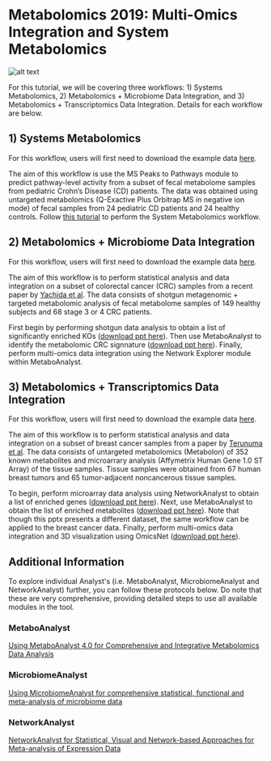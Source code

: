 # Metabolomics 2019: Multi-Omics Integration and System Metabolomics

![alt text](https://github.com/xia-lab/Metabolomics2019/blob/master/metabolomics2019.png)

For this tutorial, we will be covering three workflows: 1) Systems Metabolomics, 2) Metabolomics + Microbiome Data Integration, and 3) Metabolomics + Transcriptomics Data Integration. Details for each workflow are below.

## 1) Systems Metabolomics

For this workflow, users will first need to download the example data [here](https://github.com/xia-lab/Metabolomics2019/blob/master/ibd_data_june23.zip).

The aim of this workflow is use the MS Peaks to Pathways module to predict pathway-level activity from a subset of fecal metabolome samples from pediatric Crohn’s Disease (CD) patients. The data was obtained using untargeted metabolomics (Q-Exactive Plus Orbitrap MS in negative ion mode) of fecal samples from 24 pediatric CD patients and 24 healthy controls. Follow [this tutorial]() to perform the System Metabolomics workflow.

## 2) Metabolomics + Microbiome Data Integration

For this workflow, users will first need to download the example data [here](https://github.com/xia-lab/Metabolomics2019/blob/master/crc_data_june23.zip).

The aim of this workflow is to perform statistical analysis and data integration on a subset of colorectal cancer (CRC) samples from a recent paper by [Yachida et al](https://www.nature.com/articles/s41591-019-0458-7). The data consists of shotgun metagenomic + targeted metabolomic analysis of fecal metabolome samples of 149 healthy subjects and 68 stage 3 or 4 CRC patients. 

First begin by performing shotgun data analysis to obtain a list of significantly enriched KOs ([download ppt here](https://github.com/xia-lab/Metabolomics2019/blob/master/SDP_microbiomeanalyst.pptx)). Then use MetaboAnalyst to identify the metabolomic CRC signnature ([download ppt here](https://github.com/xia-lab/Metabolomics2019/blob/master/targeted_metabolomics_metaboanalyst.pptx)). Finally, perform multi-omics data integration using the Network Explorer module within MetaboAnalyst.

## 3) Metabolomics + Transcriptomics Data Integration

For this workflow, users will first need to download the example data [here](https://github.com/xia-lab/Metabolomics2019/blob/master/breast_cancer.zip).

The aim of this workflow is to perform statistical analysis and data integration on a subset of breast cancer samples from a paper by [Terunuma et al](https://www.ncbi.nlm.nih.gov/pubmed/24316975). The data consists of untargeted metabolomics (Metabolon) of 352 known metabolites and microarrary analysis (Affymetrix Human Gene 1.0 ST Array) of the tissue samples. Tissue samples were obtained from 67 human breast tumors and 65 tumor-adjacent noncancerous tissue samples.

To begin, perform microarray data analysis using NetworkAnalyst to obtain a list of enriched genes ([download ppt here]()). Next, use MetaboAnalyst to obtain the list of enriched metabolites ([download ppt here](https://github.com/xia-lab/Metabolomics2019/blob/master/targeted_metabolomics_metaboanalyst.pptx)). Note that though this pptx presents a different dataset, the same workflow can be applied to the breast cancer data. Finally, perform multi-omics data integration and 3D visualization using OmicsNet ([download ppt here]()).

## Additional Information

To explore individual Analyst's (i.e. MetaboAnalyst, MicrobiomeAnalyst and NetworkAnalyst) further, you can follow these protocols below. Do note that these are very comprehensive, providing detailed steps to use all available modules in the tool. 

### MetaboAnalyst
[Using MetaboAnalyst 4.0 for Comprehensive and Integrative Metabolomics Data Analysis](https://www.dropbox.com/s/vsmcmvsup85h55u/CPBI_MetaboAnalyst_2019.pdf?dl=0)

### MicrobiomeAnalyst
[Using MicrobiomeAnalyst for comprehensive statistical, functional and meta-analysis of microbiome data](https://www.dropbox.com/s/025wp5p1aelc45f/MicrobiomeAnalyst_Nat_Prot_all_in_one.pdf?dl=0)

### NetworkAnalyst
[NetworkAnalyst for Statistical, Visual and Network-based Approaches for Meta-analysis of Expression Data](https://www.ncbi.nlm.nih.gov/pubmed/25950236)
